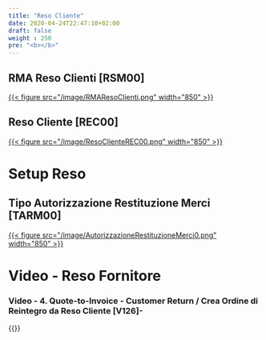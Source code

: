 ```yaml
---
title: "Reso Cliente"
date: 2020-04-24T22:47:10+02:00
draft: false
weight : 250
pre: "<b></b>"
---
```


## RMA Reso Clienti [RSM00]
[{{< figure src="/image/RMAResoClienti.png"  width="850"  >}}](/image/RMAResoClienti.png)
## Reso Cliente [REC00]
[{{< figure src="/image/ResoClienteREC00.png"  width="850"  >}}](/image/ResoClienteREC00.png)

# Setup Reso
## Tipo Autorizzazione Restituzione Merci [TARM00]
[{{< figure src="/image/AutorizzazioneRestituzioneMerci0.png"  width="850"  >}}](/image/AutorizzazioneRestituzioneMerci0.png)


# Video - Reso Fornitore
### Video - 4. Quote-to-Invoice - Customer Return / Crea Ordine di Reintegro da Reso Cliente [V126]-
{{<youtube GgV5skpeiUM>}}



